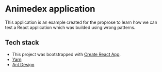 # Animedex application

This application is an example created for the proprose to learn how we can test a React application which was builded using wrong patterns. 

## Tech stack

- This project was bootstrapped with [Create React App](https://github.com/facebookincubator/create-react-app).
- [Yarn](https://yarnpkg.com)
- [Ant Design](https://ant.design/docs/react/introduce)
